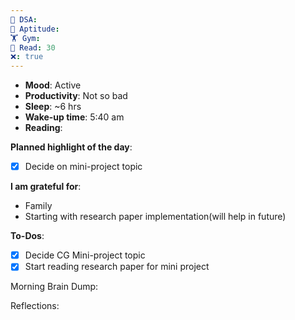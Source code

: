 ```yaml
---
🤖 DSA: 
🧠 Aptitude: 
🏋 Gym: 
📖 Read: 30
❌: true
---
```

- **Mood**: Active
- **Productivity**: Not so bad
- **Sleep**: ~6 hrs
- **Wake-up time**: 5:40 am
- **Reading**: 


**Planned highlight of the day**: 
- [x] Decide on mini-project topic

**I am grateful for**:
- Family
- Starting with research paper implementation(will help in future)

**To-Dos**:
- [x] Decide CG Mini-project topic
- [x] Start reading research paper for mini project

Morning Brain Dump:

Reflections:
